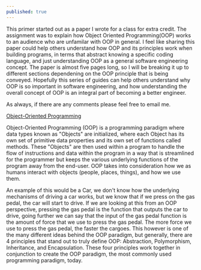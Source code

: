 ```yaml
---
published: true
---
```


This primer started out as a paper I wrote for a class for extra credit. The assignment was to explain how Object Oriented Programming(OOP) works to an audience who are unfamilar with OOP in general. I feel like sharing this paper could help others understand how OOP and its principles work when building programs, in terms that abstract knowing a specific coding language, and just understanding OOP as a general software engineering concept. The paper is almost five pages long, so I will be breaking it up to different sections dependening on the OOP principle that is being conveyed. Hopefully this series of guides can help others understand why OOP is so important in software engineering, and how understanding the overall concept of OOP is an integral part of becoming a better engineer.

As always, if there are any comments please feel free to email me. 

<u>Object-Oriented Programming</u>

Object-Oriented Programming (OOP) is a programming paradigm where data
types known as "Objects" are initialized, where each Object has its own
set of primitive data properties and its own set of functions called
methods. These "Objects" are then used within a program to handle the
flow of instructions and data within the program in a way that is
streamlined for the programmer but keeps the various underlying
functions of the program away from the end-user. OOP takes into
consideration how we as humans interact with objects (people, places,
things), and how we use them.

An example of this would be a Car, we don't know how the underlying
mechanisms of driving a car works, but we know that if we press on the
gas pedal, the car will start to drive. If we are looking at this from
an OOP perspective, pressing the gas pedal is the function that outputs
the car to drive, going further we can say that the input of the gas
pedal function is the amount of force that we use to press the gas
pedal. The more force we use to press the gas pedal, the faster the
cargoes. This however is one of the many different ideas behind the OOP
paradigm, but generally, there are 4 principles that stand out to truly
define OOP: Abstraction, Polymorphism, Inheritance, and Encapsulation.
These four principles work together in conjunction to create the OOP
paradigm, the most commonly used programming paradigm, today.